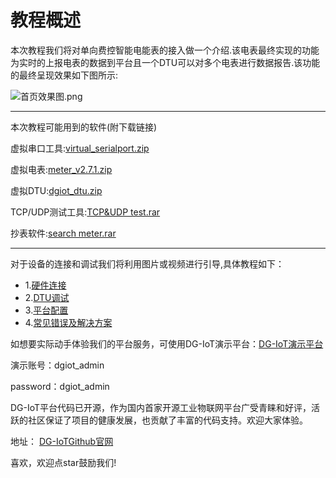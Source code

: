 
# 教程概述
本次教程我们将对单向费控智能电能表的接入做一个介绍.该电表最终实现的功能为实时的上报电表的数据到平台且一个DTU可以对多个电表进行数据报告.该功能的最终呈现效果如下图所示:

![首页效果图.png](http://dgiot-1253666439.cos.ap-shanghai-fsi.myqcloud.com/shuwa_tech/zh/blog/study/real-meter/%E9%A6%96%E9%A1%B5%E6%95%88%E6%9E%9C%E5%9B%BE.png)

----

本次教程可能用到的软件(附下载链接)

虚拟串口工具:[virtual_serialport.zip](http://dgiot-1253666439.cos.ap-shanghai-fsi.myqcloud.com/shuwa_tech/zh/blog/study/meter/virtual_serialport.zip)

虚拟电表:[meter_v2.7.1.zip](http://dgiot-1253666439.cos.ap-shanghai-fsi.myqcloud.com/shuwa_tech/zh/blog/study/meter/meter_v2.7.1.zip)

虚拟DTU:[dgiot_dtu.zip](http://dgiot-1253666439.cos.ap-shanghai-fsi.myqcloud.com/shuwa_tech/zh/blog/study/meter/dgiot_dtu.zip)

TCP/UDP测试工具:[TCP&UDP test.rar](http://dgiot-1253666439.cos.ap-shanghai-fsi.myqcloud.com/shuwa_tech/zh/blog/study/real-meter/TCP%26UDP%E6%B5%8B%E8%AF%95%E5%B7%A5%E5%85%B7.rar)

抄表软件:[search meter.rar](http://dgiot-1253666439.cos.ap-shanghai-fsi.myqcloud.com/shuwa_tech/zh/blog/study/real-meter/%E6%8A%84%E8%A1%A8%E8%BD%AF%E4%BB%B6.rar)

---------

对于设备的连接和调试我们将利用图片或视频进行引导,具体教程如下：

- 1.[硬件连接](pro-con.md)
- 2.[DTU调试](DTUmodify.md)
- 3.[平台配置](dashboard-config.md)
- 4.[常见错误及解决方案](mistakes-solve.md)

如想要实际动手体验我们的平台服务，可使用DG-IoT演示平台：[DG-IoT演示平台](http://prod.iotn2n.com/)

演示账号：dgiot_admin

password：dgiot_admin

DG-IoT平台代码已开源，作为国内首家开源工业物联网平台广受青睐和好评，活跃的社区保证了项目的健康发展，也贡献了丰富的代码支持。欢迎大家体验。

地址：
[DG-IoTGithub官网](https://github.com/dgiot)

喜欢，欢迎点star鼓励我们!




